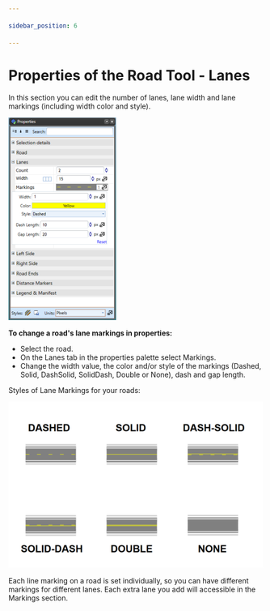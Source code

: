 ```yaml
---

sidebar_position: 6

---
```

# Properties of the Road Tool - Lanes 

In this section you can edit the number of lanes, lane width and lane markings (including width color and style).

![Lane_Properties](./assets/Lane_Properties.png)

**To change a road's lane markings in properties:**

 - Select the road.
 - On the Lanes tab in the properties palette select Markings.
 - Change the width value, the color and/or style of the markings (Dashed, Solid, DashSolid, SolidDash, Double or None), dash and gap length.

Styles of Lane Markings for your roads:

![Lane_Marking_Styles](./assets/Lane_Marking_Styles.png)

Each line marking on a road is set individually, so you can have different markings for different lanes. Each extra lane you add will accessible in the Markings section.